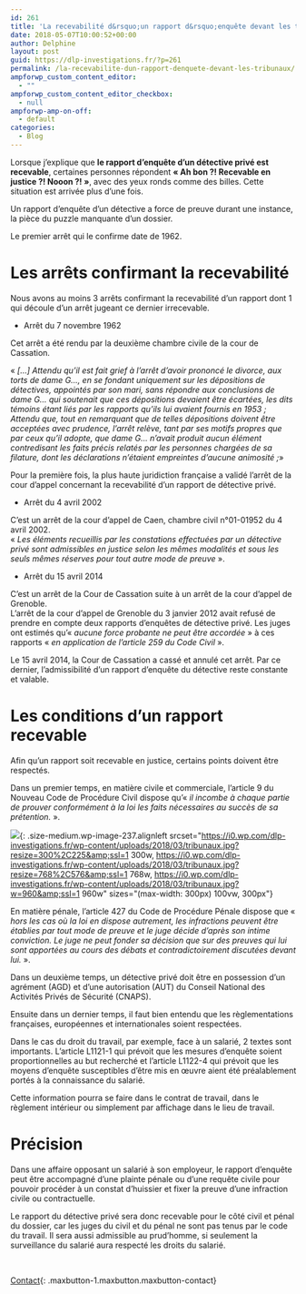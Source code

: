 ```yaml
---
id: 261
title: 'La recevabilité d&rsquo;un rapport d&rsquo;enquête devant les tribunaux'
date: 2018-05-07T10:00:52+00:00
author: Delphine
layout: post
guid: https://dlp-investigations.fr/?p=261
permalink: /la-recevabilite-dun-rapport-denquete-devant-les-tribunaux/
ampforwp_custom_content_editor:
  - ""
ampforwp_custom_content_editor_checkbox:
  - null
ampforwp-amp-on-off:
  - default
categories:
  - Blog
---
```


Lorsque j’explique que **le rapport d’enqu&ecirc;te d’un d&eacute;tective priv&eacute; est recevable**, certaines personnes r&eacute;pondent **&laquo; Ah bon ?! Recevable en justice ?! Nooon ?! &raquo;**, avec des yeux ronds comme des billes. Cette situation est arriv&eacute;e plus d’une fois.

Un rapport d’enqu&ecirc;te d’un d&eacute;tective a force de preuve durant une instance, la pi&egrave;ce du puzzle manquante d’un dossier.

Le premier arr&ecirc;t qui le confirme date de 1962.

# Les arr&ecirc;ts confirmant la recevabilit&eacute;

Nous avons au moins 3 arr&ecirc;ts confirmant la recevabilit&eacute; d’un rapport dont 1 qui d&eacute;coule d’un arr&ecirc;t jugeant ce dernier irrecevable.

* Arr&ecirc;t du 7 novembre 1962

Cet arr&ecirc;t a &eacute;t&eacute; rendu par la deuxi&egrave;me chambre civile de la cour de Cassation.

&laquo; *[…] Attendu qu’il est fait grief &agrave; l’arr&ecirc;t d’avoir prononc&eacute; le divorce, aux torts de dame G…, en se fondant uniquement sur les d&eacute;positions de d&eacute;tectives, appoint&eacute;s par son mari, sans r&eacute;pondre aux conclusions de dame G… qui soutenait que ces d&eacute;positions devaient &ecirc;tre &eacute;cart&eacute;es, les dits t&eacute;moins &eacute;tant li&eacute;s par les rapports qu’ils lui avaient fournis en 1953 ;*<br>*Attendu que, tout en remarquant que de telles d&eacute;positions doivent &ecirc;tre accept&eacute;es avec prudence, l’arr&ecirc;t rel&egrave;ve, tant par ses motifs propres que par ceux qu’il adopte, que dame G… n’avait produit aucun &eacute;l&eacute;ment contredisant les faits pr&eacute;cis relat&eacute;s par les personnes charg&eacute;es de sa filature, dont les d&eacute;clarations n’&eacute;taient empreintes d’aucune animosit&eacute; ;*&raquo;

Pour la premi&egrave;re fois, la plus haute juridiction fran&ccedil;aise a valid&eacute; l’arr&ecirc;t de la cour d’appel concernant la recevabilit&eacute; d’un rapport de d&eacute;tective priv&eacute;.

* Arr&ecirc;t du 4 avril 2002

C’est un arr&ecirc;t de la cour d’appel de Caen, chambre civil n&deg;01-01952 du 4 avril 2002.<br>&laquo; *Les &eacute;l&eacute;ments recueillis par les constations effectu&eacute;es par un d&eacute;tective priv&eacute; sont admissibles en justice selon les m&ecirc;mes modalit&eacute;s et sous les seuls m&ecirc;mes r&eacute;serves pour tout autre mode de preuve* &raquo;.

* Arr&ecirc;t du 15 avril 2014

C’est un arr&ecirc;t de la Cour de Cassation suite &agrave; un arr&ecirc;t de la cour d’appel de Grenoble.<br>L’arr&ecirc;t de la cour d’appel de Grenoble du 3 janvier 2012 avait refus&eacute; de prendre en compte deux rapports d’enqu&ecirc;tes de d&eacute;tective priv&eacute;. Les juges ont estim&eacute;s qu’&laquo; *aucune force probante ne peut &ecirc;tre accord&eacute;e* &raquo; &agrave; ces rapports &laquo; *en application de l’article 259 du Code Civil* &raquo;.

Le 15 avril 2014, la Cour de Cassation a cass&eacute; et annul&eacute; cet arr&ecirc;t. Par ce dernier, l’admissibilit&eacute; d’un rapport d’enqu&ecirc;te du d&eacute;tective reste constante et valable.

# Les conditions d’un rapport recevable

Afin qu’un rapport soit recevable en justice, certains points doivent &ecirc;tre respect&eacute;s.

Dans un premier temps, en mati&egrave;re civile et commerciale, l’article 9 du Nouveau Code de Proc&eacute;dure Civil dispose qu’&laquo; *il incombe &agrave; chaque partie de prouver conform&eacute;ment &agrave; la loi les faits n&eacute;cessaires au succ&egrave;s de sa pr&eacute;tention.* &raquo;.

![](https://i0.wp.com/dlp-investigations.fr/wp-content/uploads/2018/03/tribunaux.jpg?resize=300%2C225&amp;ssl=1){: .size-medium.wp-image-237.alignleft srcset="https://i0.wp.com/dlp-investigations.fr/wp-content/uploads/2018/03/tribunaux.jpg?resize=300%2C225&amp;ssl=1 300w, https://i0.wp.com/dlp-investigations.fr/wp-content/uploads/2018/03/tribunaux.jpg?resize=768%2C576&amp;ssl=1 768w, https://i0.wp.com/dlp-investigations.fr/wp-content/uploads/2018/03/tribunaux.jpg?w=960&amp;ssl=1 960w" sizes="(max-width: 300px) 100vw, 300px"}

En mati&egrave;re p&eacute;nale, l’article 427 du Code de Proc&eacute;dure P&eacute;nale dispose que &laquo; *hors les cas o&ugrave; la loi en dispose autrement, les infractions peuvent &ecirc;tre &eacute;tablies par tout mode de preuve et le juge d&eacute;cide d’apr&egrave;s son intime conviction. Le juge ne peut fonder sa d&eacute;cision que sur des preuves qui lui sont apport&eacute;es au cours des d&eacute;bats et contradictoirement discut&eacute;es devant lui.* &raquo;.

Dans un deuxi&egrave;me temps, un d&eacute;tective priv&eacute; doit &ecirc;tre en possession d’un agr&eacute;ment (AGD) et d’une autorisation (AUT) du Conseil National des Activit&eacute;s Priv&eacute;s de S&eacute;curit&eacute; (CNAPS).

Ensuite dans un dernier temps, il faut bien entendu que les r&egrave;glementations fran&ccedil;aises, europ&eacute;ennes et internationales soient respect&eacute;es.

Dans le cas du droit du travail, par exemple, face &agrave; un salari&eacute;, 2 textes sont importants. L’article L1121-1 qui pr&eacute;voit que les mesures d’enqu&ecirc;te soient proportionnelles au but recherch&eacute; et l’article L1122-4 qui pr&eacute;voit que les moyens d’enqu&ecirc;te susceptibles d’&ecirc;tre mis en œuvre aient &eacute;t&eacute; pr&eacute;alablement port&eacute;s &agrave; la connaissance du salari&eacute;.

Cette information pourra se faire dans le contrat de travail, dans le r&egrave;glement int&eacute;rieur ou simplement par affichage dans le lieu de travail.

# Pr&eacute;cision

Dans une affaire opposant un salari&eacute; &agrave; son employeur, le rapport d’enqu&ecirc;te peut &ecirc;tre accompagn&eacute; d’une plainte p&eacute;nale ou d’une requ&ecirc;te civile pour pouvoir proc&eacute;der &agrave; un constat d’huissier et fixer la preuve d’une infraction civile ou contractuelle.

Le rapport du d&eacute;tective priv&eacute; sera donc recevable pour le c&ocirc;t&eacute; civil et p&eacute;nal du dossier, car les juges du civil et du p&eacute;nal ne sont pas tenus par le code du travail. Il sera aussi admissible au prud’homme, si seulement la surveillance du salari&eacute; aura respect&eacute; les droits du salari&eacute;.

&nbsp;

[Contact](https://dlp-investigations.fr/contact/ "Contact"){: .maxbutton-1.maxbutton.maxbutton-contact}